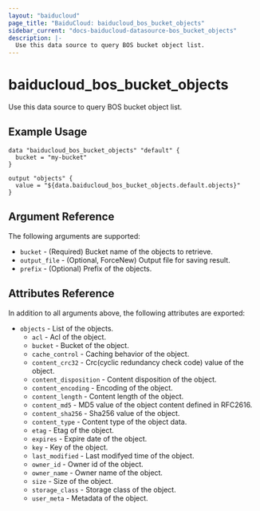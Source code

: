 ```yaml
---
layout: "baiducloud"
page_title: "BaiduCloud: baiducloud_bos_bucket_objects"
sidebar_current: "docs-baiducloud-datasource-bos_bucket_objects"
description: |-
  Use this data source to query BOS bucket object list.
---
```


# baiducloud_bos_bucket_objects

Use this data source to query BOS bucket object list.

## Example Usage

```hcl
data "baiducloud_bos_bucket_objects" "default" {
  bucket = "my-bucket"
}

output "objects" {
  value = "${data.baiducloud_bos_bucket_objects.default.objects}"
}
```

## Argument Reference

The following arguments are supported:

* `bucket` - (Required) Bucket name of the objects to retrieve.
* `output_file` - (Optional, ForceNew) Output file for saving result.
* `prefix` - (Optional) Prefix of the objects.

## Attributes Reference

In addition to all arguments above, the following attributes are exported:

* `objects` - List of the objects.
  * `acl` - Acl of the object.
  * `bucket` - Bucket of the object.
  * `cache_control` - Caching behavior of the object.
  * `content_crc32` - Crc(cyclic redundancy check code) value of the object.
  * `content_disposition` - Content disposition of the object.
  * `content_encoding` - Encoding of the object.
  * `content_length` - Content length of the object.
  * `content_md5` - MD5 value of the object content defined in RFC2616.
  * `content_sha256` - Sha256 value of the object.
  * `content_type` - Content type of the object data.
  * `etag` - Etag of the object.
  * `expires` - Expire date of the object.
  * `key` - Key of the object.
  * `last_modified` - Last modifyed time of the object.
  * `owner_id` - Owner id of the object.
  * `owner_name` - Owner name of the object.
  * `size` - Size of the object.
  * `storage_class` - Storage class of the object.
  * `user_meta` - Metadata of the object.


